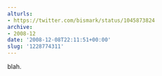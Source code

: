 ```yaml
---
alturls:
- https://twitter.com/bismark/status/1045873824
archive:
- 2008-12
date: '2008-12-08T22:11:51+00:00'
slug: '1228774311'
---
```


blah.

